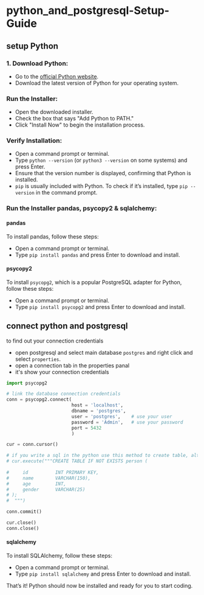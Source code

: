 # python_and_postgresql-Setup-Guide

## setup Python

### 1. Download Python:
- Go to the [official Python website](https://www.python.org/downloads/).
- Download the latest version of Python for your operating system.


### Run the Installer:
- Open the downloaded installer.
- Check the box that says "Add Python to PATH."
- Click "Install Now" to begin the installation process.


 ### Verify Installation:
- Open a command prompt or terminal.
- Type `python --version` (or `python3 --version` on some systems) and press Enter.
- Ensure that the version number is displayed, confirming that Python is installed.
- `pip` is usually included with Python. To check if it’s installed, type `pip --version` in the command prompt.


### Run the Installer pandas, psycopy2 & sqlalchemy:

#### pandas
To install pandas, follow these steps:
- Open a command prompt or terminal.
- Type `pip install pandas` and press Enter to download and install.


#### psycopy2
To install `psycopg2`, which is a popular PostgreSQL adapter for Python, follow these steps:
- Open a command prompt or terminal.
- Type `pip install psycopg2` and press Enter to download and install.

## connect python and postgresql
to find out your connection credentials
- open postgresql and select main database `postgres` and right click and select `properties`.
- open a connection tab in the properties panal
- it's show your connection credentials

```python
import psycopg2

# link the database connection credentials
conn = psycopg2.connect(
                        host = 'localhost', 
                        dbname = 'postgres', 
                        user = 'postgres',    # use your user
                        password = 'Admin',   # use your password
                        port = 5432
                        )

cur = conn.cursor()

# if you write a sql in the python use this method to create table, alter table, insert data & etc..
# cur.execute("""CREATE TABLE IF NOT EXISTS person (
            
#     id          INT PRIMARY KEY,
#     name        VARCHAR(150),
#     age         INT,
#     gender      VARCHAR(25)
# );
#  """)

conn.commit()

cur.close()
conn.close()
```


#### sqlalchemy
To install SQLAlchemy, follow these steps:
- Open a command prompt or terminal.
- Type `pip install sqlalchemy` and press Enter to download and install.


That’s it! Python should now be installed and ready for you to start coding.
